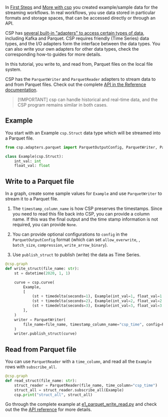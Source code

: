 In [First Steps](First-Steps) and [More with csp](More-with-CSP) you created example/sample data for the streaming workflows. In real workflows, you use data stored in particular formats and storage spaces, that can be accessed directly or through an API.

CSP has [several built-in "adapters" to access certain types of data](Input-Output-Adapters-API), including Kafka and Parquet. CSP requires friendly (Time Series) data types, and the I/O adapters form the interface between the data types. You can also write your own adapters for other data types, check the corresponding how-to guides for more details.

In this tutorial, you write to, and read from, Parquet files on the local file system.

CSP has the `ParquetWriter` and `ParquetReader` adapters to stream data to and from Parquet files. Check out the complete [API in the Reference documentation](https://github.com/Point72/csp/wiki/Input-Output-Adapters-API#parquet).

> \[!IMPORTANT\]
> csp can handle historical and real-time data, and the CSP program remains similar in both cases.

## Example

You start with an Example `csp.Struct` data type which will be streamed into a Parquet file.

```python
from csp.adapters.parquet import ParquetOutputConfig, ParquetWriter, ParquetReader

class Example(csp.Struct):
    int_val: int
    float_val: float
```

## Write to a Parquet file

In a graph, create some sample values for `Example` and use `ParquetWriter` to stream it to a Parquet file.

1. The `timestamp_column_name` is how CSP preserves the timestamps. Since you need to read this file back into CSP, you can provide a column name. If this was the final output and the time stamp information is not required, you can provide `None`.

1. You can provide optional configurations to `config` in the `ParquetOutputConfig` format (which can set `allow_overwrite`, , `batch_size`, `compression`, `write_arrow_binary`).

1. Use `publish_struct` to publish (write) the data as Time Series.

```python
@csp.graph
def write_struct(file_name: str):
    st = datetime(2020, 1, 1)

    curve = csp.curve(
        Example,
        [
            (st + timedelta(seconds=1), Example(int_val=1, float_val=1.0)),
            (st + timedelta(seconds=2), Example(int_val=2, float_val=2.0)),
            (st + timedelta(seconds=3), Example(int_val=3, float_val=3.0)),
        ],
    )
    writer = ParquetWriter(
        file_name=file_name, timestamp_column_name="csp_time", config=ParquetOutputConfig(allow_overwrite=True)
    )
    writer.publish_struct(curve)
```

## Read from Parquet file

You can use `ParquetReader` with a `time_column`, and read all the `Example` rows with `subscribe_all`.

```python
@csp.graph
def read_struct(file_name: str):
    struct_reader = ParquetReader(file_name, time_column="csp_time")
    struct_all = struct_reader.subscribe_all(Example)
    csp.print("struct_all", struct_all)
```

Go through the complete example at [e1_parquet_write_read.py](https://github.com/Point72/csp/blob/main/examples/03_using_adapters/parquet/e1_parquet_write_read.py) and check out the the [API reference](Input-Output-Adapters-API#parquet) for more details.
